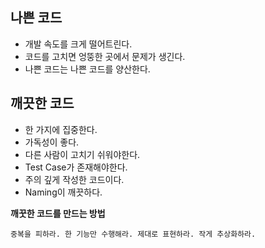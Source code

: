 ## 나쁜 코드
* 개발 속도를 크게 떨어트린다.
* 코드를 고치면 엉뚱한 곳에서 문제가 생긴다.
* 나쁜 코드는 나쁜 코드를 양산한다.

## 깨끗한 코드
* 한 가지에 집중한다.
* 가독성이 좋다.
* 다른 사람이 고치기 쉬워야한다.
* Test Case가 존재해야한다.
* 주의 깊게 작성한 코드이다.
* Naming이 깨끗하다.

**깨꿋한 코드를 만드는 방법**
```
중복을 피하라. 한 기능만 수행해라. 제대로 표현하라. 작게 추상화하라.
```